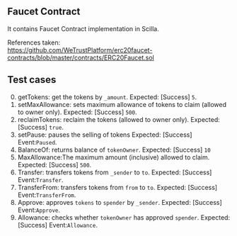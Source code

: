 ## Faucet Contract
It contains Faucet Contract implementation in Scilla.

References taken:<br>
https://github.com/WeTrustPlatform/erc20faucet-contracts/blob/master/contracts/ERC20Faucet.sol


## Test cases

0. getTokens: get the tokens by `_amount`. Expected: [Success] `5`.
1. setMaxAllowance: sets maximum allowance of tokens to claim (allowed to owner only). Expected: [Success] `500`.
2. reclaimTokens: reclaim the tokens (allowed to owner only). Expected: [Success] `true`.
3. setPause: pauses the selling of tokens  Expected: [Success] Event:`Paused`. 
4. BalanceOf: returns balance of `tokenOwner`. Expected: [Success] `10`
5. MaxAllowance:The maximum amount (inclusive) allowed to claim. Expected: [Success] `500`.
6. Transfer: transfers tokens from `_sender` to `to`. Expected: [Success] Event:`Transfer`.
7. TransferFrom: transfers tokens from `from` to `to`. Expected: [Success] Event:`TransferFrom`.
8. Approve: approves `tokens` to `spender` by `_sender`. Expected: [Success] Event:`Approve`.
9. Allowance: checks whether `tokenOwner` has approved `spender`. Expected: [Success] Event:`Allowance`. 

